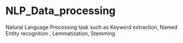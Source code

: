 # NLP_Data_processing
Natural Language Processing task such as Keyword extraction, Named Entity recognition , Lemmatization, Stemming
